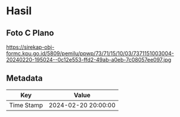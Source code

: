 # Hasil

## Foto C Plano

https://sirekap-obj-formc.kpu.go.id/5809/pemilu/ppwp/73/71/15/10/03/7371151003004-20240220-195024--0c12e553-ffd2-49ab-a0eb-7c08057ee097.jpg


## Metadata

| Key        | Value               |
| ---------- | ------------------- |
| Time Stamp | 2024-02-20 20:00:00 |



